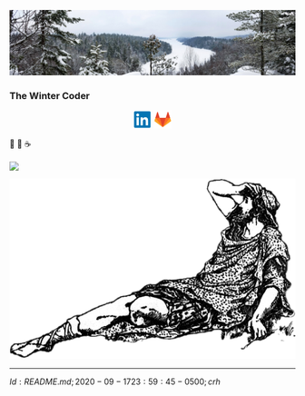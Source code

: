 ![Header](Files/CaribouRock-02Jan2020.jpg "The Winter Coder")
### The Winter Coder
<p align="center">
  <a href="https://www.linkedin.com/in/chrishertel/"><img height="32"
     src="Files/LinkedIn.Logo.png?raw=true"></a>
  <a href="https://www.gitlab.com/crh/"><img height="32"
     src="Files/Gitlab.Logo.png?raw=true"></a>
</p>


🤺
🚴
☕

<a href="https://github.com/anuraghazra/github-readme-stats"><img align="center"
src="https://github-readme-stats.vercel.app/api?username=c-r-h&show_icons=true&theme=graywhite">
</a>

![Footer](Files/Confused-t.png)

----
$Id: README.md; 2020-09-17 23:59:45 -0500; crh$

<!--  Default stuff (short-term useful):
**c-r-h/c-r-h** is a ✨ _special_ ✨ repository because its `README.md`
(this file) appears on your GitHub profile.

Here are some ideas to get you started:

- 🔭 I’m currently working on ...
- 🌱 I’m currently learning ...
- 👯 I’m looking to collaborate on ...
- 🤔 I’m looking for help with ...
- 💬 Ask me about ...
- 📫 How to reach me: ...
- 😄 Pronouns: ...
- ⚡ Fun fact: ...
-->
